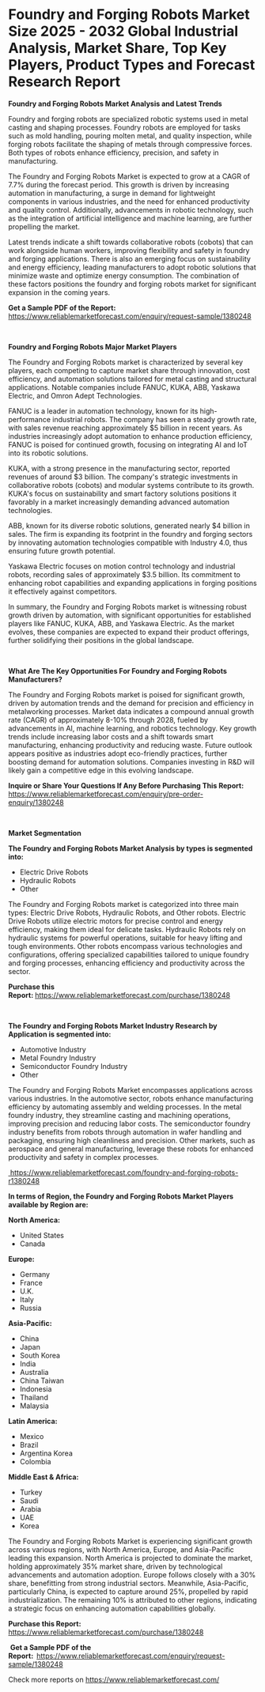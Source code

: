 <p><h1>Foundry and Forging Robots Market Size 2025 - 2032 Global Industrial Analysis, Market Share, Top Key Players, Product Types and Forecast Research Report</h1></p><p><strong>Foundry and Forging Robots Market Analysis and Latest Trends</strong></p>
<p><p>Foundry and forging robots are specialized robotic systems used in metal casting and shaping processes. Foundry robots are employed for tasks such as mold handling, pouring molten metal, and quality inspection, while forging robots facilitate the shaping of metals through compressive forces. Both types of robots enhance efficiency, precision, and safety in manufacturing.</p><p>The Foundry and Forging Robots Market is expected to grow at a CAGR of 7.7% during the forecast period. This growth is driven by increasing automation in manufacturing, a surge in demand for lightweight components in various industries, and the need for enhanced productivity and quality control. Additionally, advancements in robotic technology, such as the integration of artificial intelligence and machine learning, are further propelling the market.</p><p>Latest trends indicate a shift towards collaborative robots (cobots) that can work alongside human workers, improving flexibility and safety in foundry and forging applications. There is also an emerging focus on sustainability and energy efficiency, leading manufacturers to adopt robotic solutions that minimize waste and optimize energy consumption. The combination of these factors positions the foundry and forging robots market for significant expansion in the coming years.</p></p>
<p><strong>Get a Sample PDF of the Report:&nbsp;</strong> <a href="https://www.reliablemarketforecast.com/enquiry/request-sample/1380248?utm_campaign=2210&utm_medium=2&utm_source=Github&utm_content=ia&utm_term=16022025&utm_id=foundry-and-forging-robots">https://www.reliablemarketforecast.com/enquiry/request-sample/1380248</a></p>
<p>&nbsp;</p>
<p><strong>Foundry and Forging Robots Major Market Players</strong></p>
<p><p>The Foundry and Forging Robots market is characterized by several key players, each competing to capture market share through innovation, cost efficiency, and automation solutions tailored for metal casting and structural applications. Notable companies include FANUC, KUKA, ABB, Yaskawa Electric, and Omron Adept Technologies.</p><p>FANUC is a leader in automation technology, known for its high-performance industrial robots. The company has seen a steady growth rate, with sales revenue reaching approximately $5 billion in recent years. As industries increasingly adopt automation to enhance production efficiency, FANUC is poised for continued growth, focusing on integrating AI and IoT into its robotic solutions.</p><p>KUKA, with a strong presence in the manufacturing sector, reported revenues of around $3 billion. The company's strategic investments in collaborative robots (cobots) and modular systems contribute to its growth. KUKA's focus on sustainability and smart factory solutions positions it favorably in a market increasingly demanding advanced automation technologies.</p><p>ABB, known for its diverse robotic solutions, generated nearly $4 billion in sales. The firm is expanding its footprint in the foundry and forging sectors by innovating automation technologies compatible with Industry 4.0, thus ensuring future growth potential.</p><p>Yaskawa Electric focuses on motion control technology and industrial robots, recording sales of approximately $3.5 billion. Its commitment to enhancing robot capabilities and expanding applications in forging positions it effectively against competitors.</p><p>In summary, the Foundry and Forging Robots market is witnessing robust growth driven by automation, with significant opportunities for established players like FANUC, KUKA, ABB, and Yaskawa Electric. As the market evolves, these companies are expected to expand their product offerings, further solidifying their positions in the global landscape.</p></p>
<p>&nbsp;</p>
<p><strong>What Are The Key Opportunities For Foundry and Forging Robots Manufacturers?</strong></p>
<p><p>The Foundry and Forging Robots market is poised for significant growth, driven by automation trends and the demand for precision and efficiency in metalworking processes. Market data indicates a compound annual growth rate (CAGR) of approximately 8-10% through 2028, fueled by advancements in AI, machine learning, and robotics technology. Key growth trends include increasing labor costs and a shift towards smart manufacturing, enhancing productivity and reducing waste. Future outlook appears positive as industries adopt eco-friendly practices, further boosting demand for automation solutions. Companies investing in R&D will likely gain a competitive edge in this evolving landscape.</p></p>
<p><strong>Inquire or Share Your Questions If Any Before Purchasing This Report:</strong> <a href="https://www.reliablemarketforecast.com/enquiry/pre-order-enquiry/1380248?utm_campaign=2210&utm_medium=2&utm_source=Github&utm_content=ia&utm_term=16022025&utm_id=foundry-and-forging-robots">https://www.reliablemarketforecast.com/enquiry/pre-order-enquiry/1380248</a></p>
<p>&nbsp;</p>
<p><strong>Market Segmentation</strong></p>
<p><strong>The Foundry and Forging Robots Market Analysis by types is segmented into:</strong></p>
<p><ul><li>Electric Drive Robots</li><li>Hydraulic Robots</li><li>Other</li></ul></p>
<p><p>The Foundry and Forging Robots market is categorized into three main types: Electric Drive Robots, Hydraulic Robots, and Other robots. Electric Drive Robots utilize electric motors for precise control and energy efficiency, making them ideal for delicate tasks. Hydraulic Robots rely on hydraulic systems for powerful operations, suitable for heavy lifting and tough environments. Other robots encompass various technologies and configurations, offering specialized capabilities tailored to unique foundry and forging processes, enhancing efficiency and productivity across the sector.</p></p>
<p><strong>Purchase this Report:&nbsp;</strong><a href="https://www.reliablemarketforecast.com/purchase/1380248?utm_campaign=2210&utm_medium=2&utm_source=Github&utm_content=ia&utm_term=16022025&utm_id=foundry-and-forging-robots">https://www.reliablemarketforecast.com/purchase/1380248</a></p>
<p>&nbsp;</p>
<p><strong>The Foundry and Forging Robots Market Industry Research by Application is segmented into:</strong></p>
<p><ul><li>Automotive Industry</li><li>Metal Foundry Industry</li><li>Semiconductor Foundry Industry</li><li>Other</li></ul></p>
<p><p>The Foundry and Forging Robots Market encompasses applications across various industries. In the automotive sector, robots enhance manufacturing efficiency by automating assembly and welding processes. In the metal foundry industry, they streamline casting and machining operations, improving precision and reducing labor costs. The semiconductor foundry industry benefits from robots through automation in wafer handling and packaging, ensuring high cleanliness and precision. Other markets, such as aerospace and general manufacturing, leverage these robots for enhanced productivity and safety in complex processes.</p></p>
<p><a href="https://www.reliablemarketforecast.com/foundry-and-forging-robots-r1380248?utm_campaign=2210&utm_medium=2&utm_source=Github&utm_content=ia&utm_term=16022025&utm_id=foundry-and-forging-robots">&nbsp;https://www.reliablemarketforecast.com/foundry-and-forging-robots-r1380248</a></p>
<p><strong>In terms of Region, the Foundry and Forging Robots Market Players available by Region are:</strong></p>
<p>
    <p> <strong> North America: </strong>
        <ul>
            <li>United States</li>
            <li>Canada</li>
        </ul>
        </p> 
    <p> <strong> Europe: </strong>
        <ul>
            <li>Germany</li>
            <li>France</li>
            <li>U.K.</li>
            <li>Italy</li>
            <li>Russia</li>
        </ul>
        </p> 
    <p> <strong> Asia-Pacific: </strong>
        <ul>
            <li>China</li>
            <li>Japan</li>
            <li>South Korea</li>
            <li>India</li>
            <li>Australia</li>
            <li>China Taiwan</li>
            <li>Indonesia</li>
            <li>Thailand</li>
            <li>Malaysia</li>
        </ul>
        </p> 
    <p> <strong> Latin America: </strong>
        <ul>
            <li>Mexico</li>
            <li>Brazil</li>
            <li>Argentina Korea</li>
            <li>Colombia</li>
        </ul>
        </p> 
    <p> <strong> Middle East & Africa: </strong>
        <ul>
            <li>Turkey</li>
            <li>Saudi</li>
            <li>Arabia</li>
            <li>UAE</li>
            <li>Korea</li>
        </ul>
    </p>
    </p>
<p><p>The Foundry and Forging Robots Market is experiencing significant growth across various regions, with North America, Europe, and Asia-Pacific leading this expansion. North America is projected to dominate the market, holding approximately 35% market share, driven by technological advancements and automation adoption. Europe follows closely with a 30% share, benefitting from strong industrial sectors. Meanwhile, Asia-Pacific, particularly China, is expected to capture around 25%, propelled by rapid industrialization. The remaining 10% is attributed to other regions, indicating a strategic focus on enhancing automation capabilities globally.</p></p>
<p><strong>Purchase this Report: </strong><a href="https://www.reliablemarketforecast.com/purchase/1380248?utm_campaign=2210&utm_medium=2&utm_source=Github&utm_content=ia&utm_term=16022025&utm_id=foundry-and-forging-robots">https://www.reliablemarketforecast.com/purchase/1380248</a></p>
<p>&nbsp;<strong>Get a Sample PDF of the Report:&nbsp;&nbsp;</strong><a href="https://www.reliablemarketforecast.com/enquiry/request-sample/1380248?utm_campaign=2210&utm_medium=2&utm_source=Github&utm_content=ia&utm_term=16022025&utm_id=foundry-and-forging-robots">https://www.reliablemarketforecast.com/enquiry/request-sample/1380248</a></p>
<p><strong></strong></p>
<p>Check more reports on <a href="https://www.reliablemarketforecast.com/?utm_campaign=2210&utm_medium=2&utm_source=Github&utm_content=ia&utm_term=16022025&utm_id=foundry-and-forging-robots">https://www.reliablemarketforecast.com/</a></p>